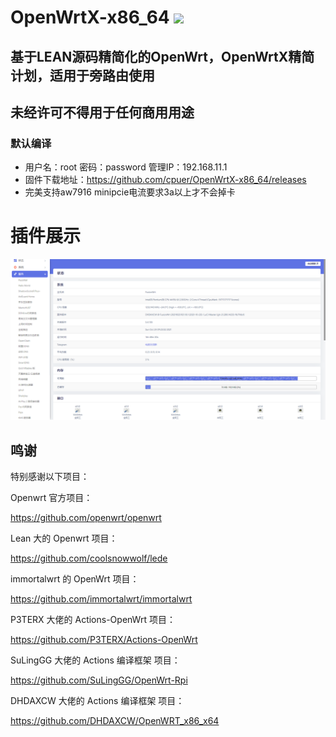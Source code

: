 # OpenWrtX-x86_64 <img src="https://img.shields.io/github/downloads/cpuer/OpenWrtX-x86_64/total.svg?style=for-the-badge&color=32C955"/>
## 基于LEAN源码精简化的OpenWrt，OpenWrtX精简计划，适用于旁路由使用
## 未经许可不得用于任何商用用途

### 默认编译  
- 用户名：root  密码：password  管理IP：192.168.11.1
- 固件下载地址：https://github.com/cpuer/OpenWrtX-x86_64/releases
- 完美支持aw7916 minipcie电流要求3a以上才不会掉卡
# 插件展示
 ![Alt text](scripts/20.png?raw=true "Title")


## 鸣谢

特别感谢以下项目：

Openwrt 官方项目：

<https://github.com/openwrt/openwrt>

Lean 大的 Openwrt 项目：

<https://github.com/coolsnowwolf/lede>

immortalwrt 的 OpenWrt 项目：

<https://github.com/immortalwrt/immortalwrt>

P3TERX 大佬的 Actions-OpenWrt 项目：

<https://github.com/P3TERX/Actions-OpenWrt>

SuLingGG 大佬的 Actions 编译框架 项目：

https://github.com/SuLingGG/OpenWrt-Rpi

DHDAXCW 大佬的 Actions 编译框架 项目：

https://github.com/DHDAXCW/OpenWRT_x86_x64
